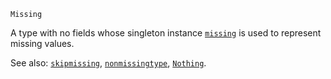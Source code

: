```
Missing
```

A type with no fields whose singleton instance [`missing`](@ref) is used to represent missing values.

See also: [`skipmissing`](@ref), [`nonmissingtype`](@ref), [`Nothing`](@ref).
